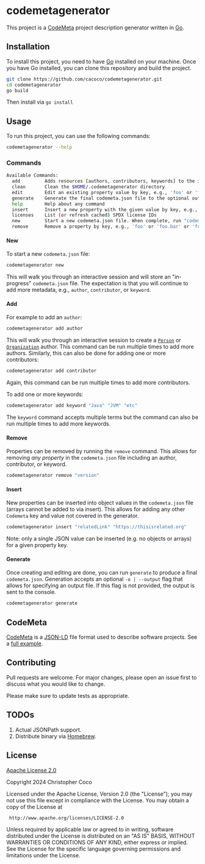 # codemetagenerator
This project is a [CodeMeta](https://codemeta.github.io/) project description generator written in [Go](https://go.dev/).

## Installation
To install this project, you need to have [Go](https://go.dev/) installed on your machine. Once you have Go installed, you can clone this repository and build the project.

```bash
git clone https://github.com/cacoco/codemetagenerator.git
cd codemetagenerator
go build
```

Then install via `go install`

## Usage
To run this project, you can use the following commands:

```bash 
codemetagenerator --help
```

### Commands
```bash
Available Commands:
  add         Adds resources [authors, contributors, keywords] to the in-progress codemeta.json file
  clean       Clean the $HOME/.codemetagenerator directory
  edit        Edit an existing property value by key, e.g., 'foo' or 'foo.bar' or 'foo[1]', or 'foo[1].bar' in the in-progress codemeta.json file
  generate    Generate the final codemeta.json file to the optional output file or to the console
  help        Help about any command
  insert      Insert a new property with the given value by key, e.g., 'foo' or 'foo.bar' or 'foo[1]', or 'foo[1].bar' into the in-progress codemeta.json file
  licenses    List (or refresh cached) SPDX license IDs
  new         Start a new codemeta.json file. When complete, run "codemetagenerator generate" to generate the final codemeta.json file
  remove      Remove a property by key, e.g., 'foo' or 'foo.bar' or 'foo[1]', or 'foo[1].bar' from the in-progress codemeta.json file
```

#### New
To start a new `codemeta.json` file:

```bash
codemetagenerator new
```

This will walk you through an interactive session and will store an "in-progress" `codemeta.json` file. The expectation is that
you will continue to add more metadata, e.g., `author`, `contributor`, or `keyword`.

#### Add
For example to add an `author`:

```bash
codemetagenerator add author
```

This will walk you through an interactive session to create a [`Person`](https://schema.org/Person) or [`Organization`](https://schema.org/Organization) author. This command can be run multiple times to add more authors. Similarly, this can also be done for adding one or more contributors:

```bash
codemetagenerator add contributor
```

Again, this command can be run multiple times to add more contributors.

To add one or more keywords:

```bash
codemetagenerator add keyword "Java" "JVM" "etc"
```

The `keyword` command accepts multiple terms but the command can also be run multiple times to add more keywords.

#### Remove
Properties can be removed by running the `remove` command. This allows for removing *any property* in the `codemeta.json` file including an author, contributor, or keyword.

```bash
codemetagenerator remove "version"
```

#### Insert
New properties can be inserted into object values in the `codemeta.json` file (arrays cannot be added to via insert). This allows for adding any other `Codemeta` key and value not covered in the generator.

```bash
codemetagenerator insert "relatedLink" "https://thisisrelated.org"
```

Note: only a single JSON value can be inserted (e.g. no objects or arrays) for a given property key.

#### Generate
Once creating and editing are done, you can run `generate` to produce a final `codemeta.json`. Generation accepts an optional `-o | --output` flag that allows for specifying an output file. If this flag is not provided, the output is sent to the console.

```bash
codemetagenerator generate
```

## CodeMeta
[CodeMeta](https://codemeta.github.io) is a [JSON-LD](https://json-ld.org/) file format used to describe software projects. See a [full example](https://github.com/ropensci/codemetar/blob/main/codemeta.json).

## Contributing
Pull requests are welcome. For major changes, please open an issue first to discuss what you would like to change.

Please make sure to update tests as appropriate.

## TODOs
1. Actual JSONPath support.
2. Distribute binary via [Homebrew](https://brew.sh/).

## License
[Apache License 2.0](https://spdx.org/licenses/Apache-2.0.html)

Copyright 2024 Christopher Coco

Licensed under the Apache License, Version 2.0 (the "License");
you may not use this file except in compliance with the License.
You may obtain a copy of the License at

     http://www.apache.org/licenses/LICENSE-2.0

Unless required by applicable law or agreed to in writing, software
distributed under the License is distributed on an "AS IS" BASIS,
WITHOUT WARRANTIES OR CONDITIONS OF ANY KIND, either express or implied.
See the License for the specific language governing permissions and
limitations under the License.